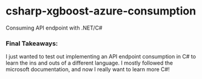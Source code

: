 # csharp-xgboost-azure-consumption
Consuming API endpoint with .NET/C#

### Final Takeaways:  

I just wanted to test out implementing an API endpoint consumption in C# to learn the ins and outs of a different language.  I mostly followed the microsoft documentation, and now I really want to learn more C#!
